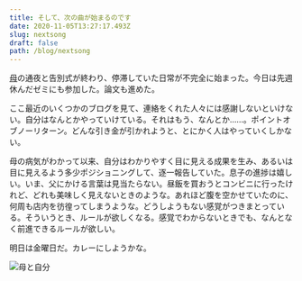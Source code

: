 ```yaml
---
title: そして、次の曲が始まるのです
date: 2020-11-05T13:27:17.493Z
slug: nextsong
draft: false
path: /blog/nextsong
---
```

[母](https://khosoda.net/blog/20201028)の通夜と告別式が終わり、停滞していた日常が不完全に始まった。今日は先週休んだゼミにも参加した。論文も進めた。

ここ最近のいくつかのブログを見て、連絡をくれた人々には感謝しないといけない。自分はなんとかやっていけている。それはもう、なんとか……。ポイントオブノーリターン。どんな引き金が引かれようと、とにかく人はやっていくしかない。

母の病気がわかって以来、自分はわかりやすく目に見える成果を生み、あるいは目に見えるよう多少ポジショニングして、逐一報告していた。息子の進捗は嬉しい。いま、父にかける言葉は見当たらない。昼飯を買おうとコンビニに行ったけれど、どれも美味しく見えないときのような。あれほど腹を空かせていたのに、何周も店内を彷徨ってしまうような。どうしようもない感覚がつきまとっている。そういうとき、ルールが欲しくなる。感覚でわからないときでも、なんとなく前進できるルールが欲しい。

明日は金曜日だ。カレーにしようかな。

![母と自分](../images/img_4516のコピー.jpg "母と自分")